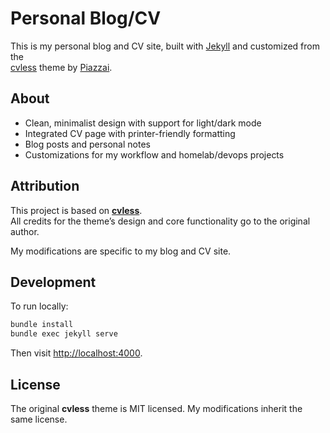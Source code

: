 # Personal Blog/CV

This is my personal blog and CV site, built with [Jekyll](https://jekyllrb.com/) and customized from the  
[cvless](https://github.com/piazzai/cvless) theme by [Piazzai](https://github.com/piazzai).

## About

- Clean, minimalist design with support for light/dark mode
- Integrated CV page with printer-friendly formatting
- Blog posts and personal notes
- Customizations for my workflow and homelab/devops projects

## Attribution

This project is based on **[cvless](https://github.com/piazzai/cvless)**.  
All credits for the theme’s design and core functionality go to the original author.

My modifications are specific to my blog and CV site.

## Development

To run locally:

```bash
bundle install
bundle exec jekyll serve
```

Then visit [http://localhost:4000](http://localhost:4000).

## License

The original **cvless** theme is MIT licensed. My modifications inherit the same license.

